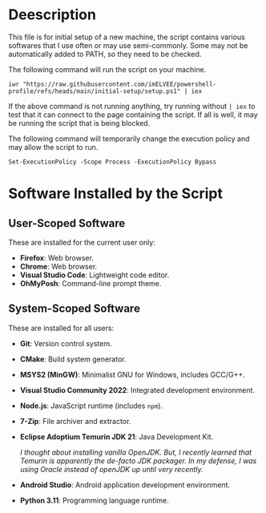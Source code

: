 # Deescription

This file is for initial setup of a new machine, the script contains various softwares that I use often or may use semi-commonly. Some may not be automatically added to PATH, so they need to be checked.

The following command will run the script on your machine.

```
iwr "https://raw.githubusercontent.com/imELVEE/powershell-profile/refs/heads/main/initial-setup/setup.ps1" | iex
```
If the above command is not running anything, try running without `| iex` to test that it can connect to the page containing the script. If all is well, it may be running the script that is being blocked.

The following command will temporarily change the execution policy and may allow the script to run.

```
Set-ExecutionPolicy -Scope Process -ExecutionPolicy Bypass
```


# Software Installed by the Script

## User-Scoped Software
These are installed for the current user only:
- **Firefox**: Web browser.
- **Chrome**: Web browser.
- **Visual Studio Code**: Lightweight code editor.
- **OhMyPosh**: Command-line prompt theme.

## System-Scoped Software
These are installed for all users:
- **Git**: Version control system.
- **CMake**: Build system generator.
- **MSYS2 (MinGW)**: Minimalist GNU for Windows, includes GCC/G++.
- **Visual Studio Community 2022**: Integrated development environment.
- **Node.js**: JavaScript runtime (includes `npm`).
- **7-Zip**: File archiver and extractor.
- **Eclipse Adoptium Temurin JDK 21**: Java Development Kit.

  *I thought about installing vanilla OpenJDK. But, I recently learned that Temurin is apparently the de-facto JDK packager. In my defense, I was using Oracle instead of openJDK up until very recently.*
  
- **Android Studio**: Android application development environment.
- **Python 3.11**: Programming language runtime.
